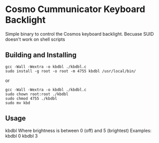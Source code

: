 # Cosmo Cummunicator Keyboard Backlight
Simple binary to control the Cosmos keyboard backlight.
Becuase SUID doesn't work on shell scripts

## Building and Installing
```
gcc -Wall -Wextra -o kbdbl ./kbdbl.c
sudo install -g root -o root -m 4755 kbdbl /usr/local/bin/
```
or
```
gcc -Wall -Wextra -o kbdbl ./kbdbl.c
sudo chown root:root ./kbdbl
sudo chmod 4755 ./kbdbl
sudo mv kbd
```

## Usage
kbdbl <brigthness> Where brightness is between 0 (off) and 5 (brightest)
Examples:
kbdbl 0
kbdbl 3
